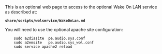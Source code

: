 This is an optional web page to access to the optional Wake On LAN service as described at:

  **`share/scripts/wolservice/WakeOnLan.md`**

You will need to use the optional apache site configuration:


        sudo a2dissite  pe.audio.sys.conf
        sudo a2ensite   pe.audio.sys_wol.conf
        sudo service apache2 reload
  
  
